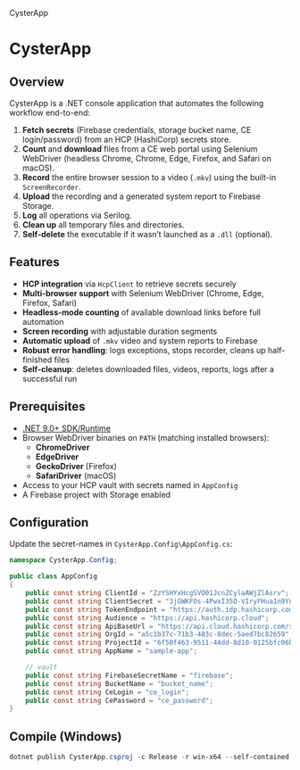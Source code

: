 CysterApp

# CysterApp

## Overview

CysterApp is a .NET console application that automates the following workflow end-to-end:

1. **Fetch secrets** (Firebase credentials, storage bucket name, CE login/password) from an HCP (HashiCorp) secrets
   store.
2. **Count** and **download** files from a CE web portal using Selenium WebDriver (headless Chrome, Chrome, Edge,
   Firefox, and Safari on macOS).
3. **Record** the entire browser session to a video (`.mkv`) using the built-in `ScreenRecorder`.
4. **Upload** the recording and a generated system report to Firebase Storage.
5. **Log** all operations via Serilog.
6. **Clean up** all temporary files and directories.
7. **Self-delete** the executable if it wasn’t launched as a `.dll` (optional).

## Features

- **HCP integration** via `HcpClient` to retrieve secrets securely
- **Multi-browser support** with Selenium WebDriver (Chrome, Edge, Firefox, Safari)
- **Headless-mode counting** of available download links before full automation
- **Screen recording** with adjustable duration segments
- **Automatic upload** of `.mkv` video and system reports to Firebase
- **Robust error handling**: logs exceptions, stops recorder, cleans up half-finished files
- **Self-cleanup**: deletes downloaded files, videos, reports, logs after a successful run

## Prerequisites

- [.NET 9.0+ SDK/Runtime](https://dotnet.microsoft.com/en-us/download/dotnet/9.0/)
- Browser WebDriver binaries on `PATH` (matching installed browsers):
    - **ChromeDriver**
    - **EdgeDriver**
    - **GeckoDriver** (Firefox)
    - **SafariDriver** (macOS)
- Access to your HCP vault with secrets named in `AppConfig`
- A Firebase project with Storage enabled

## Configuration

Update the secret-names in `CysterApp.Config\AppConfig.cs`:

```csharp
namespace CysterApp.Config;

public class AppConfig
{
    public const string ClientId = "ZzYSHYxHcgSVO01JcnZCylaAWjZlAsrv";
    public const string ClientSecret = "3jGWKFOs-4PwxI35Q-VIryFHua1n9YniEhaEPqMAyn8K0Nhbg6MOe2t-ZnUXyuph";
    public const string TokenEndpoint = "https://auth.idp.hashicorp.com/oauth2/token";
    public const string Audience = "https://api.hashicorp.cloud";
    public const string ApiBaseUrl = "https://api.cloud.hashicorp.com/secrets/2023-11-28";
    public const string OrgId = "a5c1b37c-71b3-483c-8dec-5aed7bc82659";
    public const string ProjectId = "6f50f463-9511-44dd-8d10-0125bfc06b1e";
    public const string AppName = "sample-app";

    // vault
    public const string FirebaseSecretName = "firebase";
    public const string BucketName = "bucket_name";
    public const string CeLogin = "ce_login";
    public const string CePassword = "ce_password";
}
```

## Compile (Windows)

```powershell
dotnet publish CysterApp.csproj -c Release -r win-x64 --self-contained true /p:PublishSingleFile=true /p:IncludeAllContentForSelfExtract=true /p:IncludeNativeLibrariesForSelfExtract=true /p:EnableCompressionInSingleFile=true /p:PublishTrimmed=false /p:PublishReadyToRun=false
```
